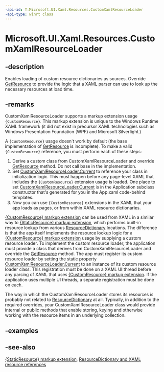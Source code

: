 ```yaml
---
-api-id: T:Microsoft.UI.Xaml.Resources.CustomXamlResourceLoader
-api-type: winrt class
---
```


<!-- Class syntax.
public class CustomXamlResourceLoader : Windows.UI.Xaml.Resources.ICustomXamlResourceLoader, Windows.UI.Xaml.Resources.ICustomXamlResourceLoaderOverrides
-->

# Microsoft.UI.Xaml.Resources.CustomXamlResourceLoader

## -description
Enables loading of custom resource dictionaries as sources. Override [GetResource](customxamlresourceloader_getresource_689752583.md) to provide the logic that a XAML parser can use to look up the necessary resources at load time.

## -remarks
CustomXamlResourceLoader supports a markup extension usage `{CustomResource}`. This markup extension is unique to the Windows Runtime XAML framework (it did not exist in precursor XAML technologies such as Windows Presentation Foundation (WPF) and Microsoft Silverlight.)

A `{CustomResource}` usage doesn't work by default (the base implementation of [GetResource](customxamlresourceloader_getresource_689752583.md) is incomplete). To make a valid `{CustomResource}` reference, you must perform each of these steps:
1. Derive a custom class from CustomXamlResourceLoader and override [GetResource](customxamlresourceloader_getresource_689752583.md) method. Do not call base in the implementation.
1. Set [CustomXamlResourceLoader.Current](customxamlresourceloader_current.md) to reference your class in initialization logic. This must happen before any page-level XAML that includes the `{CustomResource}` extension usage is loaded. One place to set [CustomXamlResourceLoader.Current](customxamlresourceloader_current.md) is in the Application subclass constructor that's generated for you in the App.xaml code-behind templates.
1. Now you can use `{CustomResource}` extensions in the XAML that your app loads as pages, or from within XAML resource dictionaries.


[{CustomResource} markup extension](/windows/uwp/xaml-platform/customresource-markup-extension) can be used from XAML in a similar way to [{StaticResource} markup extension](/windows/uwp/xaml-platform/staticresource-markup-extension), which performs built-in resource lookup from various [ResourceDictionary](../microsoft.ui.xaml/resourcedictionary.md) locations. The difference is that the app itself implements the resource lookup logic for a [{CustomResource} markup extension](/windows/uwp/xaml-platform/customresource-markup-extension) usage by supplying a custom resource loader. To implement the custom resource loader, the application must provide a class that derives from CustomXamlResourceLoader and override the [GetResource](customxamlresourceloader_getresource_689752583.md) method. The app must register its custom resource loader by setting the static property [CustomXamlResourceLoader.Current](customxamlresourceloader_current.md) to an instance of its custom resource loader class. This registration must be done on a XAML UI thread before any parsing of XAML that uses [{CustomResource} markup extension](/windows/uwp/xaml-platform/customresource-markup-extension). If the application uses multiple UI threads, a separate registration must be done on each.

The way in which the CustomXamlResourceLoader stores its resources is probably not related to [ResourceDictionary](../microsoft.ui.xaml/resourcedictionary.md) at all. Typically, in addition to the required overrides, your CustomXamlResourceLoader class would provide internal or public methods that enable storing, keying and otherwise working with the resource items in an underlying collection.

## -examples

## -see-also
[{StaticResource} markup extension](/windows/uwp/xaml-platform/staticresource-markup-extension), [ResourceDictionary and XAML resource references](/windows/apps/design/style/xaml-resource-dictionary)
